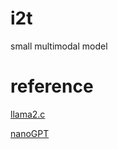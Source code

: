 # i2t
 small multimodal model 

# reference

[llama2.c](https://github.com/karpathy/llama2.c)

[nanoGPT](https://github.com/karpathy/nanoGPT)
